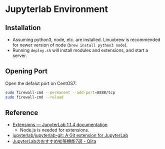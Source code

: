 # Jupyterlab Environment

## Installation

- Assuming python3, node, etc. are installed. Linuxbrew is recommended for newer version of node (`brew install python3 node`).
- Running `deploy.sh` will install modules and extensions, and start a server.

## Opening Port

Open the defalut port on CentOS7:

```sh
sudo firewall-cmd --permanent --add-port=8888/tcp
sudo firewall-cmd --reload
```

## Reference

- [Extensions — JupyterLab 1.1.4 documentation](https://jupyterlab.readthedocs.io/en/stable/user/extensions.html)
  - Node.js is needed for extensions.
- [jupyterlab/jupyterlab-git: A Git extension for JupyterLab](https://github.com/jupyterlab/jupyterlab-git)
- [JupyterLabのおすすめ拡張機能7選 - Qiita](https://qiita.com/canonrock16/items/d166c93087a4aafd2db4)
